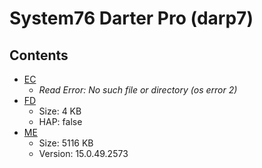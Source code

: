 # System76 Darter Pro (darp7)

## Contents

- [EC](./ec.rom)
  - *Read Error: No such file or directory (os error 2)*
- [FD](./fd.rom)
  - Size: 4 KB
  - HAP: false
- [ME](./me.rom)
  - Size: 5116 KB
  - Version: 15.0.49.2573
